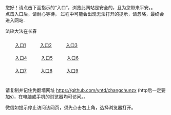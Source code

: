您好！请点击下面指示的“入口”，浏览此网站是安全的，且为您带来平安。。 <br/>
点击入口后，请耐心等待， 过程中可能会出现无法打开的提示，请忽略，最终会进入网站. </br>

法轮大法在长春<br/>
<div style="padding:10px"><a style="margin:20px" target="_blank" href="https://ddkbpidv7z912.cloudfront.net/2Qpsp?gzznymsp" id="ccLink1" rel="nofollow">入口1</a> <a target="_blank" style="margin:20px" href="https://d22b3yw61w2ixm.cloudfront.net/2Qpsp?fkeswrpk" id="ccLink2" rel="nofollow">入口2</a> <a style="margin:20px" target="_blank" href="https://d29ltby6j2kejy.cloudfront.net/2Qpsp?zmadj" id="ccLink3" rel="nofollow">入口3</a></div>

<div style="padding:10px" ><a style="margin:20px" target="_blank" href="https://ddkbpidv7z912.cloudfront.net/2Qpsp?gzznymsp" id="ccLink4" rel="nofollow">入口4</a> <a style="margin:20px" href="https://d22b3yw61w2ixm.cloudfront.net/2Qpsp?fkeswrpk" target="_blank" id="ccLink5" rel="nofollow">入口5</a> <a style="margin:20px" href="https://d29ltby6j2kejy.cloudfront.net/2Qpsp?zmadj" target="_blank" id="ccLink6" rel="nofollow">入口6</a></div>

<div style="padding:10px"><a style="margin:20px" target="_blank" href="https://ddkbpidv7z912.cloudfront.net/2Qpsp?gzznymsp" id="ccLink7" rel="nofollow">入口7</a> <a style="margin:20px" href="https://d22b3yw61w2ixm.cloudfront.net/2Qpsp?fkeswrpk" target="_blank" id="ccLink8" rel="nofollow">入口8</a> <a style="margin:20px" target="_blank" href="https://d29ltby6j2kejy.cloudfront.net/2Qpsp?zmadj" id="ccLink9" rel="nofollow">入口9</a></div>

<br/>



请复制并记住免翻墙网址 https://github.com/yntd/changchunzx (http后一定要加s)，在电脑或手机的浏览器均可访问。。<br/>

微信如提示停止访问该网页，须先点击右上角，选择浏览器打开。

